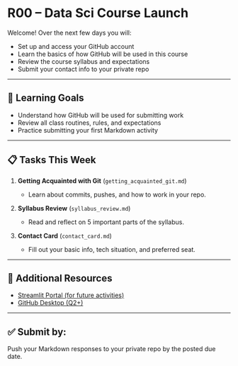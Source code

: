 # R00 – Data Sci Course Launch

Welcome! Over the next few days you will:
- Set up and access your GitHub account
- Learn the basics of how GitHub will be used in this course
- Review the course syllabus and expectations
- Submit your contact info to your private repo

---

## 🧠 Learning Goals
- Understand how GitHub will be used for submitting work
- Review all class routines, rules, and expectations
- Practice submitting your first Markdown activity

---

## 📋 Tasks This Week
1. **Getting Acquainted with Git** (`getting_acquainted_git.md`)
   - Learn about commits, pushes, and how to work in your repo.

2. **Syllabus Review** (`syllabus_review.md`)
   - Read and reflect on 5 important parts of the syllabus.

3. **Contact Card** (`contact_card.md`)
   - Fill out your basic info, tech situation, and preferred seat.

---

## 🔗 Additional Resources
- [Streamlit Portal (for future activities)](http://<streamlit-local-link>)
- [GitHub Desktop (Q2+)](https://desktop.github.com)

---

## ✅ Submit by:
Push your Markdown responses to your private repo by the posted due date.
